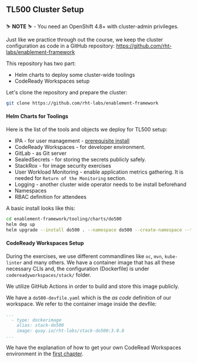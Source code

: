 ## TL500 Cluster Setup

<p class="warn">
    ⛷️ <b>NOTE</b> ⛷️ - You need an OpenShift 4.8+ with cluster-admin privileges.
</p>

Just like we practice through out the course, we keep the cluster configuration as code in a GitHub repository: https://github.com/rht-labs/enablement-framework

This repository has two part:
- Helm charts to deploy some cluster-wide toolings
- CodeReady Workspaces setup

Let's clone the repository and prepare the cluster:

```bash
git clone https://github.com/rht-labs/enablement-framework
```

#### Helm Charts for Toolings

Here is the list of the tools and objects we deploy for TL500 setup:

* IPA - for user management - [prerequisite install](https://github.com/redhat-cop/containers-quickstarts/tree/master/ipa-server)
* CodeReady Workspaces - for developer environment.
* GitLab - as Git server
* SealedSecrets - for storing the secrets publicly safely. 
* StackRox - for image security exercises
* User Workload Monitoring - enable application metrics gathering. It is needed for `Return of the Monitoring` section.
* Logging - another cluster wide operator needs to be install beforehand
* Namespaces
* RBAC definition for attendees

A basic install looks like this:

```bash
cd enablement-framework/tooling/charts/do500
helm dep up
helm upgrade --install do500 . --namespace do500 --create-namespace --timeout=15m
```

#### CodeReady Workspaces Setup

During the exercises, we use different commandlines like `oc`, `mvn`, `kube-linter` and many others. We have a container image that has all these necessary CLIs and, the configuration (Dockerfile) is under `codereadyworkspaces/stack/` folder.

We utilize GitHub Actions in order to build and store this image publicly. 

We have a `do500-devfile.yaml` which is the _as code_ definition of our workspace. We refer to the container image inside the devfile:

```yaml
...
  - type: dockerimage
    alias: stack-do500
    image: quay.io/rht-labs/stack-do500:3.0.8
...
```

We have the explanation of how to get your own CodeRead Workspaces environment in the [first chapter](1-the-manual-menace/1-the-basics).